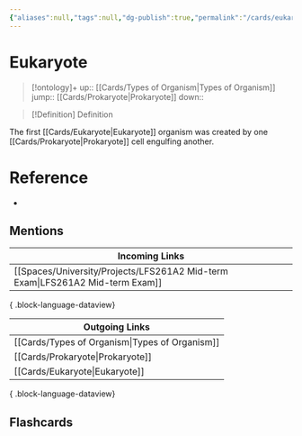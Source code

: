 ```yaml
---
{"aliases":null,"tags":null,"dg-publish":true,"permalink":"/cards/eukaryote/","dgPassFrontmatter":true}
---
```


# Eukaryote

> [!ontology]+
> up:: [[Cards/Types of Organism\|Types of Organism]]
> jump:: [[Cards/Prokaryote\|Prokaryote]]
> down:: 

> [!Definition] Definition
> 

The first [[Cards/Eukaryote\|Eukaryote]] organism was created by one [[Cards/Prokaryote\|Prokaryote]] cell engulfing another.

# Reference
- 

## Mentions
| Incoming Links                                                                   |
| -------------------------------------------------------------------------------- |
| [[Spaces/University/Projects/LFS261A2 Mid-term Exam\|LFS261A2 Mid-term Exam]] |

{ .block-language-dataview}

| Outgoing Links                                    |
| ------------------------------------------------- |
| [[Cards/Types of Organism\|Types of Organism]] |
| [[Cards/Prokaryote\|Prokaryote]]               |
| [[Cards/Eukaryote\|Eukaryote]]                 |

{ .block-language-dataview}

## Flashcards
